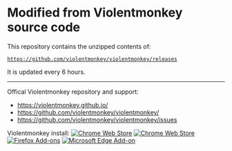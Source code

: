# Modified from Violentmonkey source code

This repository contains the unzipped contents of:

[`https://github.com/violentmonkey/violentmonkey/releases`](https://github.com/violentmonkey/violentmonkey/releases)

It is updated every 6 hours.

---

Offical Violentmonkey repository and support:
*  https://violentmonkey.github.io/
*  https://github.com/violentmonkey/violentmonkey/
*  https://github.com/violentmonkey/violentmonkey/issues


Violentmonkey install:
[![Chrome Web Store](https://img.shields.io/chrome-web-store/v/jinjaccalgkegednnccohejagnlnfdag.svg)](https://chrome.google.com/webstore/detail/violentmonkey/jinjaccalgkegednnccohejagnlnfdag)
[![Chrome Web Store](https://img.shields.io/chrome-web-store/v/opokoaglpekkimldnlggpoagmjegichg.svg)](https://chrome.google.com/webstore/detail/violentmonkey/opokoaglpekkimldnlggpoagmjegichg)
[![Firefox Add-ons](https://img.shields.io/amo/v/violentmonkey.svg)](https://addons.mozilla.org/firefox/addon/violentmonkey)
[![Microsoft Edge Add-on](https://img.shields.io/badge/dynamic/json?label=microsoft%20edge%20add-on&query=%24.version&url=https%3A%2F%2Fmicrosoftedge.microsoft.com%2Faddons%2Fgetproductdetailsbycrxid%2Feeagobfjdenkkddmbclomhiblgggliao)](https://microsoftedge.microsoft.com/addons/detail/eeagobfjdenkkddmbclomhiblgggliao)

